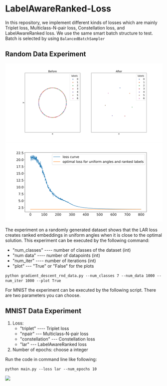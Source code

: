 # LabelAwareRanked-Loss

In this repository, we implement different kinds of losses which are mainly Triplet loss, Multiclass-N-pair loss, Constellation loss, and LabelAwareRanked loss. We use the same smart batch structure to test. Batch is selected by using `BalancedBatchSampler`

## Random Data Experiment
<img src="figures/random_data_experiment.svg" width="600">
<img src="figures/random_data_experiment_loss.svg" width="600">

The experiment on a randomly generated dataset shows that the LAR loss creates ranked embeddings in uniform angles when it is close to the optimal solution. This experiment can be executed by the following command:

- "num_classes" ---- number of classes of the dataset (int)
- "num data" ---- number of datapoints  (int)
- "num_iter" ---- number of iterations (int)
- "plot" --- "True" or "False" for the plots

<pre><code>python gradient_descent_rnd_data.py --num_classes 7 --num_data 1000 --num_iter 1000 --plot True
</code></pre>
For MNIST the experiment can be executed by the following script. There are two parameters you can choose.
## MNIST Data Experiment
1. Loss: 
   - "triplet" ---- Triplet loss
   - "npair" --- Multiclass-N-pair loss
   - "constellation" --- Constellation loss
   - "lar" --- LabelAwareRanked loss
2. Number of epochs: choose a integer

Run the code in command line like following:

<pre><code>python main.py --loss lar --num_epochs 10
</code></pre>


<img src="figures/label-aware-ranked_loss.svg" width="600">
